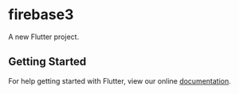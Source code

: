 # firebase3

A new Flutter project.

## Getting Started

For help getting started with Flutter, view our online
[documentation](https://flutter.io/).
